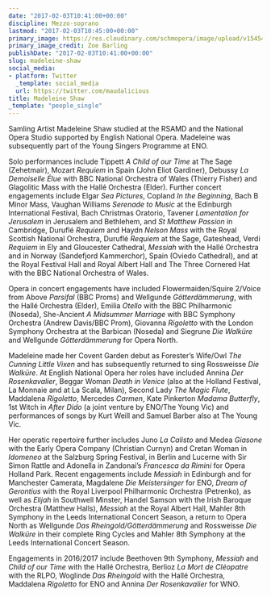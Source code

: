 ```yaml
---
date: "2017-02-03T10:41:00+00:00"
discipline: Mezzo-soprano
lastmod: "2017-02-03T10:45:00+00:00"
primary_image: https://res.cloudinary.com/schmopera/image/upload/v1545409169/media/webhook-uploads/1486118466796/2017-02-03---Madeleine-Shaw.jpg.jpg
primary_image_credit: Zoe Barling
publishDate: "2017-02-03T10:41:00+00:00"
slug: madeleine-shaw
social_media:
- platform: Twitter
  _template: social_media
  url: https://twitter.com/maudalicious
title: Madeleine Shaw
_template: "people_single"
---
```


Samling Artist Madeleine Shaw studied at the RSAMD and the National Opera Studio supported by English National Opera. Madeleine was subsequently part of the Young Singers Programme at ENO.

Solo performances include Tippett *A Child of our Time* at The Sage (Zehetmair), Mozart *Requiem* in Spain (John Eliot Gardiner), Debussy *La Demoiselle Élue* with BBC National Orchestra of Wales (Thierry Fisher) and Glagolitic Mass with the Hallé Orchestra (Elder).  Further concert engagements include Elgar *Sea Pictures*, Copland *In the Beginning*, Bach B Minor Mass, Vaughan Williams *Serenade to Music* at the Edinburgh International Festival, Bach Christmas Oratorio, Tavener *Lamentation for Jerusalem* in Jerusalem and Bethlehem, and *St Matthew Passion* in Cambridge, Duruflé *Requiem* and Haydn *Nelson Mass* with the Royal Scottish National Orchestra, Duruflé *Requiem* at the Sage, Gateshead, Verdi *Requiem* in Ely and Gloucester Cathedral, *Messiah* with the Hallé Orchestra and in Norway (Sandefjord Kammerchor), Spain (Oviedo Cathedral), and at the Royal Festival Hall and Royal Albert Hall and The Three Cornered Hat with the BBC National Orchestra of Wales.

Opera in concert engagements have included Flowermaiden/Squire 2/Voice from Above *Parsifal* (BBC Proms) and Wellgunde *Götterdämmerung*, with the Hallé Orchestra (Elder), Emilia *Otello* with the BBC Philharmonic (Noseda), She-Ancient *A Midsummer Marriage* with BBC Symphony Orchestra (Andrew Davis/BBC Prom), Giovanna *Rigoletto* with the London Symphony Orchestra at the Barbican (Noseda) and Siegrune *Die Walküre* and Wellgunde *Götterdämmerung* for Opera North.

Madeleine made her Covent Garden debut as Forester’s Wife/Owl *The Cunning Little Vixen* and has subsequently returned to sing Rossweisse *Die Walküre*.  At English National Opera her roles have included Annina *Der Rosenkavalier*, Beggar Woman *Death in Venice* (also at the Holland Festival, La Monnaie and at La Scala, Milan), Second Lady *The Magic Flute*, Maddalena *Rigoletto*, Mercedes *Carmen*, Kate Pinkerton *Madama Butterfly*, 1st Witch in *After Dido* (a joint venture by ENO/The Young Vic) and performances of songs by Kurt Weill and Samuel Barber also at The Young Vic.

Her operatic repertoire further includes Juno *La Calisto* and Medea *Giasone* with the Early Opera Company (Christian Curnyn) and Cretan Woman in *Idomeneo* at the Salzburg Spring Festival, in Berlin and Lucerne with Sir Simon Rattle and Adonella in Zandonai’s *Francesca da Rimini* for Opera Holland Park.  Recent engagements include *Messiah* in Edinburgh and for Manchester Camerata, Magdalene *Die Meistersinger* for ENO, *Dream of Gerontius* with the Royal Liverpool Philharmonic Orchestra (Petrenko), as well as *Elijah* in Southwell Minster, Handel Samson with the Irish Baroque Orchestra (Matthew Halls), *Messiah* at the Royal Albert Hall, Mahler 8th Symphony in the Leeds International Concert Season, a return to Opera North as Wellgunde *Das Rheingold/Götterdämmerung* and Rossweisse *Die Walküre* in their complete Ring Cycles and Mahler 8th Symphony at the Leeds International Concert Season.

Engagements in 2016/2017 include Beethoven 9th Symphony, *Messiah* and *Child of our Time* with the Hallé Orchestra, Berlioz *La Mort de Cléopatre* with the RLPO, Woglinde *Das Rheingold* with the Hallé Orchestra, Maddalena *Rigoletto* for ENO and Annina *Der Rosenkavalier* for WNO.
